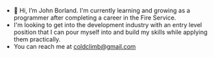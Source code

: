 - 👋 Hi, I’m John Borland. I'm currently learning and growing as a programmer after completing a career in the Fire Service.
- I'm looking to get into the development industry with an entry level position that I can pour myself into and build my skills while applying them practically.
- You can reach me at coldclimb@gmail.com
